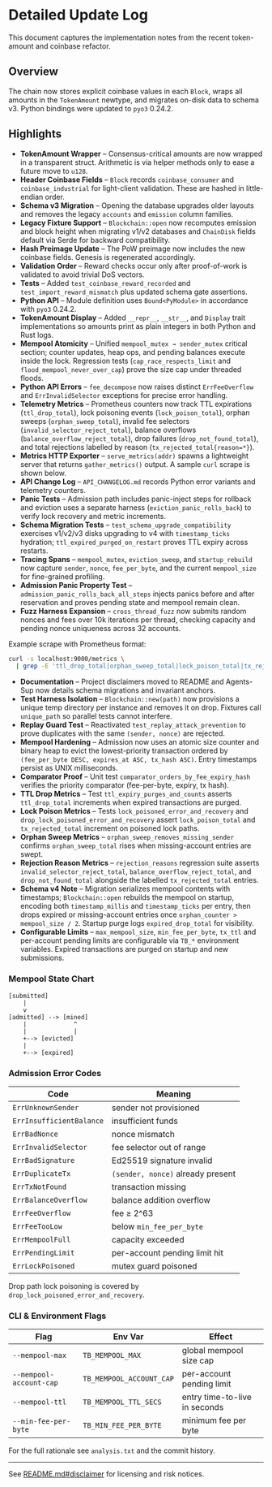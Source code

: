 # Detailed Update Log

This document captures the implementation notes from the recent token-amount and coinbase refactor.

## Overview

The chain now stores explicit coinbase values in each `Block`, wraps all amounts in the `TokenAmount` newtype, and migrates on-disk data to schema v3. Python bindings were updated to `pyo3` 0.24.2.

## Highlights

- **TokenAmount Wrapper** – Consensus-critical amounts are now wrapped in a transparent struct. Arithmetic is via helper methods only to ease a future move to `u128`.
- **Header Coinbase Fields** – `Block` records `coinbase_consumer` and `coinbase_industrial` for light-client validation. These are hashed in little-endian order.
- **Schema v3 Migration** – Opening the database upgrades older layouts and removes the legacy `accounts` and `emission` column families.
- **Legacy Fixture Support** – `Blockchain::open` now recomputes emission and block height when migrating v1/v2 databases and `ChainDisk` fields default via Serde for backward compatibility.
- **Hash Preimage Update** – The PoW preimage now includes the new coinbase fields. Genesis is regenerated accordingly.
- **Validation Order** – Reward checks occur only after proof-of-work is validated to avoid trivial DoS vectors.
- **Tests** – Added `test_coinbase_reward_recorded` and `test_import_reward_mismatch` plus updated schema gate assertions.
- **Python API** – Module definition uses `Bound<PyModule>` in accordance with `pyo3` 0.24.2.
- **TokenAmount Display** – Added `__repr__`, `__str__`, and `Display` trait implementations
  so amounts print as plain integers in both Python and Rust logs.
- **Mempool Atomicity** – Unified `mempool_mutex → sender_mutex` critical
  section; counter updates, heap ops, and pending balances execute inside the
  lock. Regression tests (`cap_race_respects_limit` and
  `flood_mempool_never_over_cap`) prove the size cap under threaded floods.
- **Python API Errors** – `fee_decompose` now raises distinct `ErrFeeOverflow` and `ErrInvalidSelector` exceptions for precise error handling.
- **Telemetry Metrics** – Prometheus counters now track TTL expirations
  (`ttl_drop_total`), lock poisoning events (`lock_poison_total`), orphan
  sweeps (`orphan_sweep_total`), invalid fee selectors
  (`invalid_selector_reject_total`), balance overflows
  (`balance_overflow_reject_total`), drop failures
  (`drop_not_found_total`), and total rejections labelled by reason
  (`tx_rejected_total{reason=*}`).
- **Metrics HTTP Exporter** – `serve_metrics(addr)` spawns a lightweight server
  that returns `gather_metrics()` output. A sample `curl` scrape is shown below.
- **API Change Log** – `API_CHANGELOG.md` records Python error variants and
  telemetry counters.
- **Panic Tests** – Admission path includes panic-inject steps for rollback and
  eviction uses a separate harness (`eviction_panic_rolls_back`) to verify lock
  recovery and metric increments.
- **Schema Migration Tests** – `test_schema_upgrade_compatibility` exercises v1/v2/v3 disks upgrading to v4 with `timestamp_ticks` hydration; `ttl_expired_purged_on_restart` proves TTL expiry across restarts.
- **Tracing Spans** – `mempool_mutex`, `eviction_sweep`, and `startup_rebuild`
  now capture `sender`, `nonce`, `fee_per_byte`, and the current
  `mempool_size` for fine-grained profiling.
- **Admission Panic Property Test** – `admission_panic_rolls_back_all_steps`
  injects panics before and after reservation and proves pending state and
  mempool remain clean.
- **Fuzz Harness Expansion** – `cross_thread_fuzz` now submits random nonces
  and fees over 10k iterations per thread, checking capacity and pending nonce
  uniqueness across 32 accounts.

Example scrape with Prometheus format:

```bash
curl -s localhost:9000/metrics \
  | grep -E 'ttl_drop_total|orphan_sweep_total|lock_poison_total|tx_rejected_total'
```
- **Documentation** – Project disclaimers moved to README and Agents-Sup now details schema migrations and invariant anchors.
- **Test Harness Isolation** – `Blockchain::new(path)` now provisions a unique temp
  directory per instance and removes it on drop. Fixtures call `unique_path` so
  parallel tests cannot interfere.
- **Replay Guard Test** – Reactivated `test_replay_attack_prevention` to prove duplicates
  with the same `(sender, nonce)` are rejected.
- **Mempool Hardening** – Admission now uses an atomic size counter and binary
  heap to evict the lowest-priority transaction ordered by
  `(fee_per_byte DESC, expires_at ASC, tx_hash ASC)`. Entry timestamps persist as
  UNIX milliseconds.
- **Comparator Proof** – Unit test `comparator_orders_by_fee_expiry_hash`
  verifies the priority comparator (fee-per-byte, expiry, tx hash).
- **TTL Drop Metrics** – Test `ttl_expiry_purges_and_counts` asserts
  `ttl_drop_total` increments when expired transactions are purged.
- **Lock Poison Metrics** – Tests `lock_poisoned_error_and_recovery` and
  `drop_lock_poisoned_error_and_recovery` assert `lock_poison_total` and
  `tx_rejected_total` increment on poisoned lock paths.
- **Orphan Sweep Metrics** – `orphan_sweep_removes_missing_sender` confirms
  `orphan_sweep_total` rises when missing-account entries are swept.
- **Rejection Reason Metrics** – `rejection_reasons` regression suite asserts
  `invalid_selector_reject_total`, `balance_overflow_reject_total`, and
  `drop_not_found_total` alongside the labelled `tx_rejected_total` entries.
- **Schema v4 Note** – Migration serializes mempool contents with timestamps;
  `Blockchain::open` rebuilds the mempool on startup, encoding both
  `timestamp_millis` and `timestamp_ticks` per entry, then drops expired or
  missing-account entries once `orphan_counter > mempool_size / 2`. Startup
  purge logs `expired_drop_total` for visibility.
- **Configurable Limits** – `max_mempool_size`, `min_fee_per_byte`, `tx_ttl`
  and per-account pending limits are configurable via `TB_*` environment
  variables. Expired transactions are purged on startup and new submissions.

### Mempool State Chart

```
[submitted]
    |
    v
[admitted] --> [mined]
    |             ^
    |             |
    +--> [evicted]
    |
    +--> [expired]
```

### Admission Error Codes

| Code                   | Meaning                                   |
|------------------------|-------------------------------------------|
| `ErrUnknownSender`     | sender not provisioned                    |
| `ErrInsufficientBalance` | insufficient funds                     |
| `ErrBadNonce`          | nonce mismatch                            |
| `ErrInvalidSelector`   | fee selector out of range                 |
| `ErrBadSignature`      | Ed25519 signature invalid                 |
| `ErrDuplicateTx`       | `(sender, nonce)` already present         |
| `ErrTxNotFound`        | transaction missing                       |
| `ErrBalanceOverflow`   | balance addition overflow                 |
| `ErrFeeOverflow`       | fee ≥ 2^63                                |
| `ErrFeeTooLow`         | below `min_fee_per_byte`                  |
| `ErrMempoolFull`       | capacity exceeded                         |
| `ErrPendingLimit`      | per-account pending limit hit             |
| `ErrLockPoisoned`      | mutex guard poisoned                      |

Drop path lock poisoning is covered by `drop_lock_poisoned_error_and_recovery`.

### CLI & Environment Flags

| Flag                    | Env Var                  | Effect                       |
|-------------------------|--------------------------|------------------------------|
| `--mempool-max`         | `TB_MEMPOOL_MAX`         | global mempool size cap      |
| `--mempool-account-cap` | `TB_MEMPOOL_ACCOUNT_CAP` | per-account pending limit    |
| `--mempool-ttl`         | `TB_MEMPOOL_TTL_SECS`    | entry time-to-live in seconds|
| `--min-fee-per-byte`    | `TB_MIN_FEE_PER_BYTE`    | minimum fee per byte         |

For the full rationale see `analysis.txt` and the commit history.

---

See [README.md#disclaimer](../README.md#disclaimer) for licensing and risk notices.
